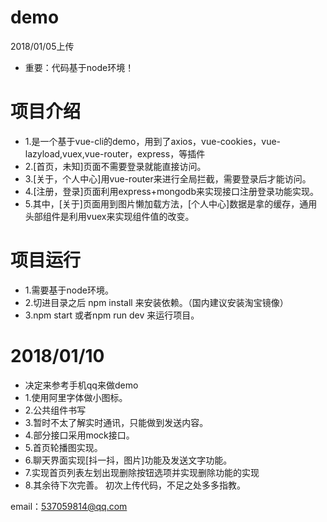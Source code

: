 # demo
2018/01/05上传
* 重要：代码基于node环境！
# 项目介绍
* 1.是一个基于vue-cli的demo，用到了axios，vue-cookies，vue-lazyload,vuex,vue-router，express，等插件
* 2.[首页，未知]页面不需要登录就能直接访问。
* 3.[关于，个人中心]用vue-router来进行全局拦截，需要登录后才能访问。
* 4.[注册，登录]页面利用express+mongodb来实现接口注册登录功能实现。
* 5.其中，[关于]页面用到图片懒加载方法，[个人中心]数据是拿的缓存，通用头部组件是利用vuex来实现组件值的改变。

# 项目运行
* 1.需要基于node环境。
* 2.切进目录之后 npm install 来安装依赖。（国内建议安装淘宝镜像）
* 3.npm start 或者npm run dev 来运行项目。
# 2018/01/10
* 决定来参考手机qq来做demo
* 1.使用阿里字体做小图标。
* 2.公共组件书写
* 3.暂时不太了解实时通讯，只能做到发送内容。
* 4.部分接口采用mock接口。
* 5.首页轮播图实现。
* 6.聊天界面实现[抖一抖，图片]功能及发送文字功能。
* 7.实现首页列表左划出现删除按钮选项并实现删除功能的实现
* 8.其余待下次完善。
初次上传代码，不足之处多多指教。

email：537059814@qq.com

